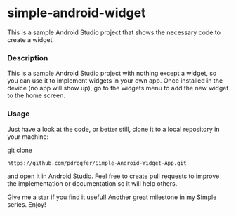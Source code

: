 # simple-android-widget
This is a sample Android Studio project that shows the necessary code to create a widget

### Description
This is a sample Android Studio project with nothing except a widget, so you can use it to implement widgets in your own app. Once installed in the device (no app will show up), go to the widgets menu to add the new widget to the home screen.

### Usage
Just have a look at the code, or better still, clone it to a local repository in your machine:

git clone
```
https://github.com/pdrogfer/Simple-Android-Widget-App.git
```
and open it in Android Studio. Feel free to create pull requests to improve the implementation or documentation so it will help others. 

Give me a star if you find it useful! Another great milestone in my Simple series. Enjoy!
